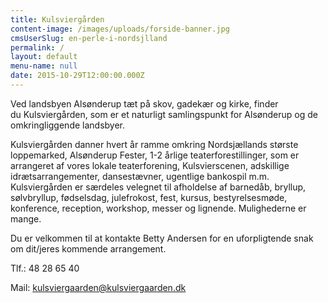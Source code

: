 ```yaml
---
title: Kulsviergården
content-image: /images/uploads/forside-banner.jpg
cmsUserSlug: en-perle-i-nordsjlland
permalink: /
layout: default
menu-name: null
date: 2015-10-29T12:00:00.000Z
---
```


Ved landsbyen Alsønderup tæt på skov, gadekær og kirke, finder du Kulsviergården, som er et naturligt samlingspunkt for Alsønderup og de omkringliggende landsbyer.

Kulsviergården danner hvert år ramme omkring Nordsjællands største loppemarked, Alsønderup Fester, 1-2 årlige teaterforestillinger, som er arrangeret af vores lokale teaterforening, Kulsvierscenen, adskillige idrætsarrangementer, dansestævner, ugentlige bankospil m.m.
Kulsviergården er særdeles velegnet til afholdelse af barnedåb, bryllup, sølvbryllup, fødselsdag, julefrokost, fest, kursus, bestyrelsesmøde, konference, reception, workshop, messer og lignende. Mulighederne er mange.

Du er velkommen til at kontakte Betty Andersen for en uforpligtende snak om dit/jeres kommende arrangement.

Tlf.: 48 28 65 40 

Mail: kulsviergaarden@kulsviergaarden.dk

